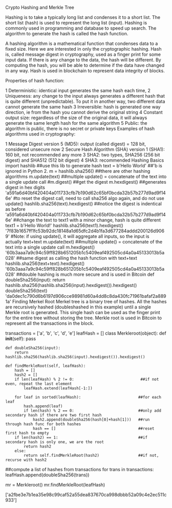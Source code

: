 Crypto Hashing and Merkle Tree

Hashing is to take a typically long list and condenses it to a short list. The short list (hash) is used to represent the long list (input). Hashing is commonly used in programming and database to speed up search. The algorithm to generate the hash is called the hash function.

A hashing algorithm is a mathematical function that condenses data to a fixed size. Here we are interested in only the cryptographic hashing. Hash is, called message digest in cryptography, used as a finger print for some input data. If there is any change to the data, the hash will be different. By computing the hash, you will be able to determine if the data have changed in any way. Hash is used in blockchain to represent data integrity of blocks.

Properties of hash function:

1 Deterministic: identical input generates the same hash each time,
2 Uniqueness: any change to the input always generates a different hash that is quite different (unpredictable). To put it in another way, two different data cannot generate the same hash
3 Irreversible: hash is generated one way direction, ie from the hash you cannot derive the original string
4 Constant output size: regardless of the size of the original data, it will always generate the same length hash for the same algorithm
5 Public: the algorithm is public, there is no secret or private keys
Examples of hash algorithms used in cryptography:

1 Message Digest version 5 (MD5): output (called digest) = 128 bit, considered unsecure now
2 Secure Hash Algorithm (SHA) version 1 (SHA1): 160 bit, not recommended any more
3 SHA2: two types, SHA256 (256 bit digest) and SHA512 (512 bit digest)
4 SHA3: recommended
Hashing Basics
import hashlib          ##use this lib to generate hash
text = b'Hello World'                    ##'b is ignored in Python 2.
m = hashlib.sha256()                     ##there are other hashing algorithms
m.update(text)                           ##multiple update() = concatenate of the text into a single update call
#m.digest()                              ##get the digest
m.hexdigest()                            ##generates digest in hex digits
'a591a6d40bf420404a011733cfb7b190d62c65bf0bcda32b57b277d9ad9f146e'
#to reset the digest call, need to call sha256 algo again, and do not use update()
hashlib.sha256(text).hexdigest()         ##notice the digest is indentical as before
'a591a6d40bf420404a011733cfb7b190d62c65bf0bcda32b57b277d9ad9f146e'
##change the text to text1 with a minor change, hash is quite different
text1 = b'Hello World!'
hashlib.sha256(text1).hexdigest()
'7f83b1657ff1fc53b92dc18148a1d65dfc2d4b1fa3d677284addd200126d9069'
#Note: if using update(), it will aggregate all inputs, so the input is actually text+text 
m.update(text)                           ##multiple update() = concatenate of the text into a single update call
m.hexdigest()  
'60b3aaa7a9c94c59ff828b651205b1c5409eaf492505cd4a0a45133013b5a028'
##same digest as calling the hash function with text+text
hashlib.sha256(text+text).hexdigest() 
'60b3aaa7a9c94c59ff828b651205b1c5409eaf492505cd4a0a45133013b5a028'
##double hashing is much more secure and is used in Bitcoin
def doubleSha256(input):
    return hashlib.sha256(hashlib.sha256(input).hexdigest()).hexdigest() 
doubleSha256(text)
'da0dec1c790d6b6197d906cce98981d60a4dd8c8da430fc71961bafaf2a8891a'
Finding Merkel Root
Merkel tree is a binary tree of hashes. All the hashes are recursively hashed (doubleshashed in this example) until a single Merkle root is generated. This single hash can be used as the finger print for the entire tree without storing the tree. Merkle root is used in Bitcoin to represent all the transactions in the block.

transactions = ['a', 'b', 'c', 'd', 'e']
leafHash = []
class Merkleroot(object):
    def __init__(self):
        pass
    
    def doubleSha256(input):
        return hashlib.sha256(hashlib.sha256(input).hexdigest()).hexdigest() 
    
    def findMerkleRoot(self, leafHash):
        hash = []
        hash2 = []
        if len(leafHash) % 2 != 0:                             ##if not even, repeat the last element
            leafHash.extend(leafHash[-1:])
        
        for leaf in sorted(leafHash):                         ##for each leaf
            hash.append(leaf)
            if len(hash) % 2 == 0:                            ##only add secondary hash if there are two first hash
                hash2.append(doubleSha256(hash[0]+hash[1]))   ##run through hash func for both hashes
                hash == []                                    ##reset first hash to empty
        if len(hash2) == 1:                                   ##if secondary hash is only one, we are the root
            return hash2
        else:
            return self.findMerkleRoot(hash2)                 ##if not, recurse with hash2

##compute a list of hashes from transactions
for trans in transactions:
   leafHash.append(doubleSha256(trans))

mr = Merkleroot()
mr.findMerkleRoot(leafHash)

            
        
['a2fbe3e7b1ea35e98c99caf52a55dea837670ca998dbbb52a09c4e2ec511c933']
